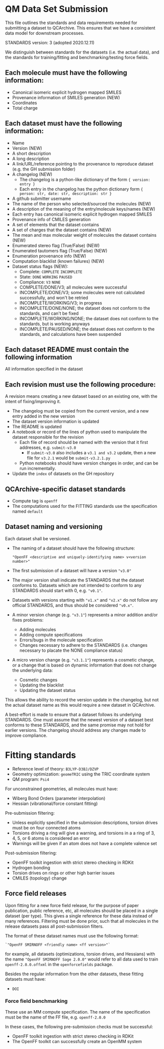 # QM Data Set Submission

This file outlines the standards and data requirements needed for submitting a dataset to QCArchive.
This ensures that we have a consistent data model for downstream processes.

STANDARDS version: 3 (adopted 2020.12.11)

We distinguish between standards for the datasets (i.e. the actual data), and the standards for training/fitting and benchmarking/testing force fields.

## Each molecule must have the following information:
- Canonical isomeric explicit hydrogen mapped SMILES
- Provenance information of SMILES generation (NEW)
- Coordinates
- Total charge

## Each dataset must have the following information:
- Name
- Version (NEW)
- A short description
- A long description
- A link/URL/reference pointing to the provenance to reproduce dataset (e.g. the GH submission folder)
- A changelog (NEW)
	- The changelog is a python-like dictionary of the form `{ version: entry }`
	- Each entry in the changelog has the python dictionary form `{ person: str, date: str, description: str }`
- A github submitter username
- The name of the person who selected/sourced the molecules (NEW)
- A description of the meaning of the entry/molecule keys/names (NEW)
- Each entry has canonical isomeric explicit hydrogen mapped SMILES
- Provenance info of CMILES generation
- A set of elements that the dataset contains
- A set of charges that the dataset contains (NEW)
- The mean and max molecular weight of molecules the dataset contains (NEW)
- Enumerated stereo flag (True/False) (NEW)
- Enumerated tautomers flag (True/False) (NEW)
- Enumeration provenance info (NEW)
- Computation blacklist (known failures) (NEW)
- Dataset status flags (NEW):
	- Complete: `COMPLETE` `INCOMPLETE`
	- State: `DONE` `WORKING` `PAUSED`
	- Compliance: `V3` `NONE`
	- COMPLETE/DONE/V3; all molecules were successful
	- INCOMPLETE/DONE/V3; some molecules were not calculated successfully, and won't be retried
	- INCOMPLETE/WORKING/V3; in progress
	- INCOMPLETE/DONE/NONE; the dataset does not conform to the standards, and can't be fixed
	- INCOMPLETE/WORKING/NONE; the dataset does not conform to the standards, but is working anyways
	- INCOMPLETE/PAUSED/NONE; the dataset does not conform to the standards, and calculations have been suspended

## Each dataset README must contain the following information

All information specified in the dataset

## Each revision must use the following procedure:

A revision means creating a new dataset based on an existing one, with the intent of fixing/improving it.

- The changelog must be copied from the current version, and a new entry added in the new version
- The dataset version information is updated
- The README is updated
- A notebook or record of the lines of python used to manipulate the dataset responsible for the revision
	- Each file of record should be named with the version that it first addresses, e.g. `submit-v3.0`
		- If `submit-v3.0` also includes a `v3.1 and v3.2` update, then a new file for `v3.2.1` would be `submit-v3.2.1.py`
	- Python notebooks should have version changes in order, and can be run incrementally.
- Update the `index` of datasets on the GH repository

## QCArchive-specific dataset standards

- Compute tag is `openff`
- The computations used for the FITTING standards use the specification named `default`

## Dataset naming and versioning

Each dataset shall be versioned.
- The naming of a dataset should have the following structure:

    `"OpenFF <descriptive and uniquely-identifying name> v<version number>"`

- The first submission of a dataset will have a version `"v3.0"`

* The major version shall indicate the STANDARDS that the dataset conforms to. Datasets which are not intended to conform to any STANDARDS should start with 0, e.g. `"v0.1"`. 

* Datasets with versions starting with `"v1.x"` and `"v2.x"` do not follow any official STANDARDS, and thus should be considered `"v0.x"`.

- A minor version change (e.g. `"v3.1"`) represents a minor addition and/or fixes problems:
	- Adding molecules
	- Adding compute specifications
	- Errors/bugs in the molecule specification
	- Changes necessary to adhere to the STANDARDS (i.e. changes necessary to placate the NONE compliance status)

- A micro version change (e.g. `"v3.1.1"`) represents a cosmetic change, or a change that is based on dynamic information that does not change the underlying data:
    - Cosmetic changes
	- Updating the blacklist
	- Updating the dataset status

This allows the ability to record the version update in the changelog, but not the actual dataset name as this would require a new dataset in QCArchive. 

A best-effort is made to ensure that a dataset follows its underlying STANDARDS. One must assume that the newest version of a dataset best conforms to these STANDARDS, and the same promise may not hold for earlier versions. The changelog should address any changes made to improve compliance.

# Fitting standards

- Reference level of theory: `B3LYP-D3BJ/DZVP`
- Geometry optimization: `geomeTRIC` using the TRIC coordinate system
- QM program: `Psi4`

For unconstrained geometries, all molecules must have:

- Wiberg Bond Orders (parameter interpolation)
- Hessian (vibrational/force constant fitting)

Pre-submission filtering:

- Unless explicitly specified in the submission descriptions, torsion drives must be on four connected atoms
- Torsions driving a ring will give a warning, and torsions in a a ring of  3, 4, 5, or 6 atoms is considered an error
- Warnings will be given if an atom does not have a complete valence set

Post-submission filtering:

- OpenFF toolkit ingestion with strict stereo checking in RDKit
- Hydrogen bonding
- Torsion drives on rings or other high barrier issues
- CMILES (topology) change

## Force field releases

Upon fitting for a new force field release, for the purpose of paper publication, public reference, etc, all molecules should be placed in a single dataset (per type). This gives a single reference for these data instead of many references. Filtering must be done prior, such that all molecules in the release datasets pass all post-submission filters.

The format of these dataset names must use the following format:

    `"OpenFF SMIRNOFF <friendly name> <ff version>"`

for example, all datasets (optimizations, torsion drives, and Hessians) with the name `"OpenFF SMIRNOFF Sage 2.0.0"` would refer to all data used to train `openff-2.0.0.offxml` in the `openforcefields` package.

Besides the regular information from the other datasets, these fitting datasets must have:

- `DOI`

### Force field benchmarking

These use an MM compute specification. The name of the specification must be the name of the FF file, e.g. `openff-2.0.0`

In these cases, the following pre-submission checks must be successful:

- OpenFF toolkit ingestion with strict stereo checking in RDKit
- The OpenFF toolkit can successfully create an OpenMM system
